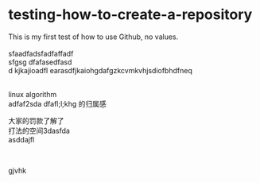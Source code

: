 # testing-how-to-create-a-repository
This is my first test of how to use Github, no values.
<br>  
sfaadfadsfadfaffadf  
sfgsg
dfafasedfasd  
d  kjkajioadfl earasdfjkaiohgdafgzkcvmkvhjsdiofbhdfneq
<br>  

<br>  
linux algorithm
<br>  
adfaf2sda   
dfafl;l;khg
的归属感
   
   大家的罚款了解了  
   打法的空间3dasfda  
   asddajfl
     
<br/>  


gjvhk
